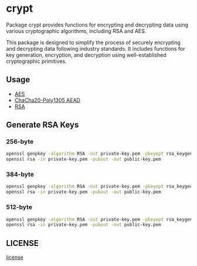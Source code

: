 # crypt

Package crypt provides functions for encrypting and decrypting data
using various cryptographic algorithms, including RSA and AES.

This package is designed to simplify the process of securely encrypting
and decrypting data following industry standards. It includes functions
for key generation, encryption, and decryption using well-established
cryptographic primitives.

## Usage

- [AES](_example/aes/main.go)
- [ChaCha20-Poly1305 AEAD](_example/chacha20poly1305/main.go)
- [RSA](_example/rsa/main.go)

## Generate RSA Keys

### 256-byte

```bash
openssl genpkey -algorithm RSA -out private-key.pem -pkeyopt rsa_keygen_bits:2048
openssl rsa -in private-key.pem -pubout -out public-key.pem
```

### 384-byte

```bash
openssl genpkey -algorithm RSA -out private-key.pem -pkeyopt rsa_keygen_bits:3072
openssl rsa -in private-key.pem -pubout -out public-key.pem
```

### 512-byte

```bash
openssl genpkey -algorithm RSA -out private-key.pem -pkeyopt rsa_keygen_bits:4096
openssl rsa -in private-key.pem -pubout -out public-key.pem
```

## LICENSE

[license](LICENSE)
